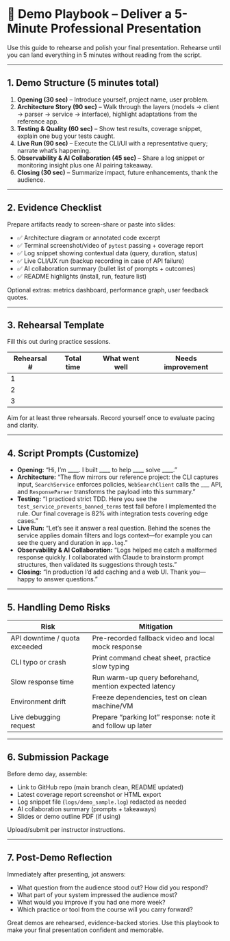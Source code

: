 # 🎤 Demo Playbook – Deliver a 5-Minute Professional Presentation

Use this guide to rehearse and polish your final presentation. Rehearse until you can land everything in 5 minutes without reading from the script.

---

## 1. Demo Structure (5 minutes total)
1. **Opening (30 sec)** – Introduce yourself, project name, user problem.
2. **Architecture Story (90 sec)** – Walk through the layers (models → client → parser → service → interface), highlight adaptations from the reference app.
3. **Testing & Quality (60 sec)** – Show test results, coverage snippet, explain one bug your tests caught.
4. **Live Run (90 sec)** – Execute the CLI/UI with a representative query; narrate what’s happening.
5. **Observability & AI Collaboration (45 sec)** – Share a log snippet or monitoring insight plus one AI pairing takeaway.
6. **Closing (30 sec)** – Summarize impact, future enhancements, thank the audience.

---

## 2. Evidence Checklist
Prepare artifacts ready to screen-share or paste into slides:
- ✅ Architecture diagram or annotated code excerpt
- ✅ Terminal screenshot/video of `pytest` passing + coverage report
- ✅ Log snippet showing contextual data (query, duration, status)
- ✅ Live CLI/UX run (backup recording in case of API failure)
- ✅ AI collaboration summary (bullet list of prompts + outcomes)
- ✅ README highlights (install, run, feature list)

Optional extras: metrics dashboard, performance graph, user feedback quotes.

---

## 3. Rehearsal Template
Fill this out during practice sessions.

| Rehearsal # | Total time | What went well | Needs improvement |
|-------------|------------|----------------|-------------------|
| 1 | | | |
| 2 | | | |
| 3 | | | |

Aim for at least three rehearsals. Record yourself once to evaluate pacing and clarity.

---

## 4. Script Prompts (Customize)
- **Opening:** “Hi, I’m ____. I built ____ to help ____ solve ____.”
- **Architecture:** “The flow mirrors our reference project: the CLI captures input, `SearchService` enforces policies, `WebSearchClient` calls the ___ API, and `ResponseParser` transforms the payload into this summary.”
- **Testing:** “I practiced strict TDD. Here you see the `test_service_prevents_banned_terms` test fail before I implemented the rule. Our final coverage is 82% with integration tests covering edge cases.”
- **Live Run:** “Let’s see it answer a real question. Behind the scenes the service applies domain filters and logs context—for example you can see the query and duration in `app.log`.”
- **Observability & AI Collaboration:** “Logs helped me catch a malformed response quickly. I collaborated with Claude to brainstorm prompt structures, then validated its suggestions through tests.”
- **Closing:** “In production I’d add caching and a web UI. Thank you—happy to answer questions.”

---

## 5. Handling Demo Risks
| Risk | Mitigation |
|------|------------|
| API downtime / quota exceeded | Pre-recorded fallback video and local mock response |
| CLI typo or crash | Print command cheat sheet, practice slow typing |
| Slow response time | Run warm-up query beforehand, mention expected latency |
| Environment drift | Freeze dependencies, test on clean machine/VM |
| Live debugging request | Prepare “parking lot” response: note it and follow up later |

---

## 6. Submission Package
Before demo day, assemble:
- Link to GitHub repo (main branch clean, README updated)
- Latest coverage report screenshot or HTML export
- Log snippet file (`logs/demo_sample.log`) redacted as needed
- AI collaboration summary (prompts + takeaways)
- Slides or demo outline PDF (if using)

Upload/submit per instructor instructions.

---

## 7. Post-Demo Reflection
Immediately after presenting, jot answers:
- What question from the audience stood out? How did you respond?
- What part of your system impressed the audience most?
- What would you improve if you had one more week?
- Which practice or tool from the course will you carry forward?

Great demos are rehearsed, evidence-backed stories. Use this playbook to make your final presentation confident and memorable.
